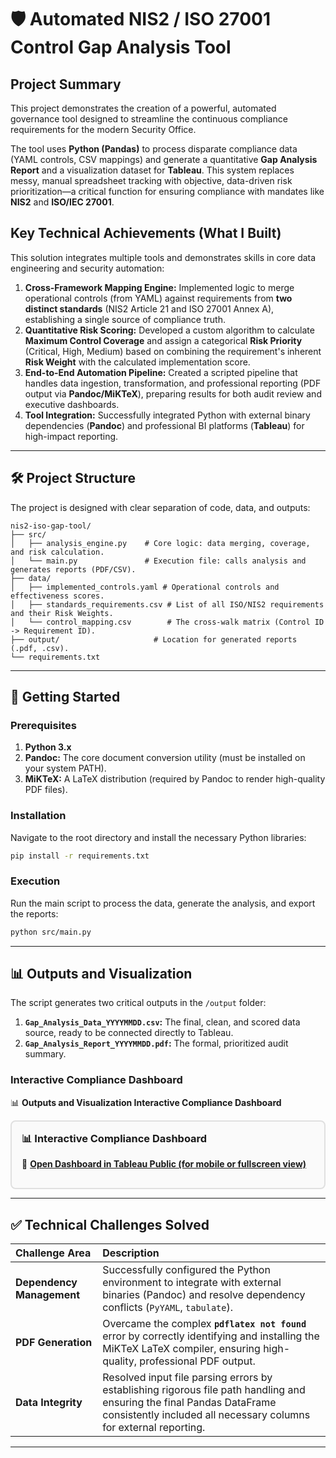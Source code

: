 
# 🛡️ Automated NIS2 / ISO 27001 Control Gap Analysis Tool

## Project Summary

This project demonstrates the creation of a powerful, automated governance tool designed to streamline the continuous compliance requirements for the modern Security Office.

The tool uses **Python (Pandas)** to process disparate compliance data (YAML controls, CSV mappings) and generate a quantitative **Gap Analysis Report** and a visualization dataset for **Tableau**. This system replaces messy, manual spreadsheet tracking with objective, data-driven risk prioritization—a critical function for ensuring compliance with mandates like **NIS2** and **ISO/IEC 27001**.

## Key Technical Achievements (What I Built)

This solution integrates multiple tools and demonstrates skills in core data engineering and security automation:

1.  **Cross-Framework Mapping Engine:** Implemented logic to merge operational controls (from YAML) against requirements from **two distinct standards** (NIS2 Article 21 and ISO 27001 Annex A), establishing a single source of compliance truth.
2.  **Quantitative Risk Scoring:** Developed a custom algorithm to calculate **Maximum Control Coverage** and assign a categorical **Risk Priority** (Critical, High, Medium) based on combining the requirement's inherent **Risk Weight** with the calculated implementation score.
3.  **End-to-End Automation Pipeline:** Created a scripted pipeline that handles data ingestion, transformation, and professional reporting (PDF output via **Pandoc/MiKTeX**), preparing results for both audit review and executive dashboards.
4.  **Tool Integration:** Successfully integrated Python with external binary dependencies (**Pandoc**) and professional BI platforms (**Tableau**) for high-impact reporting.

-----

## 🛠️ Project Structure

The project is designed with clear separation of code, data, and outputs:

```
nis2-iso-gap-tool/
├── src/
│   ├── analysis_engine.py    # Core logic: data merging, coverage, and risk calculation.
│   └── main.py               # Execution file: calls analysis and generates reports (PDF/CSV).
├── data/
│   ├── implemented_controls.yaml # Operational controls and effectiveness scores.
│   ├── standards_requirements.csv # List of all ISO/NIS2 requirements and their Risk Weights.
│   └── control_mapping.csv        # The cross-walk matrix (Control ID -> Requirement ID).
├── output/                     # Location for generated reports (.pdf, .csv).
└── requirements.txt
```

-----

## 🚀 Getting Started

### Prerequisites

1.  **Python 3.x**
2.  **Pandoc:** The core document conversion utility (must be installed on your system PATH).
3.  **MiKTeX:** A LaTeX distribution (required by Pandoc to render high-quality PDF files).

### Installation

Navigate to the root directory and install the necessary Python libraries:

```bash
pip install -r requirements.txt
```

### Execution

Run the main script to process the data, generate the analysis, and export the reports:

```bash
python src/main.py
```

-----

## 📊 Outputs and Visualization

The script generates two critical outputs in the `/output` folder:

1.  **`Gap_Analysis_Data_YYYYMMDD.csv`:** The final, clean, and scored data source, ready to be connected directly to Tableau.
2.  **`Gap_Analysis_Report_YYYYMMDD.pdf`:** The formal, prioritized audit summary.

### Interactive Compliance Dashboard
📊 **Outputs and Visualization Interactive Compliance Dashboard**
<!-- Interactive Compliance Dashboard Embed -->
<div style="border: 2px solid #e0e0e0; border-radius: 8px; padding: 16px; background-color: #fafafa;">
  <h3 style="margin-top: 0;">📊 Interactive Compliance Dashboard</h3>
 
  <p style="margin-top: 10px;">
    🔗 <strong><a href="https://public.tableau.com/app/profile/asiye.birgenc/viz/ComplianceDashboard_17606415015920/Dashboard1" target="_blank" rel="noopener noreferrer">
    Open Dashboard in Tableau Public (for mobile or fullscreen view)</a></strong>
  </p>
</div>

-----

## ✅ Technical Challenges Solved

| Challenge Area | Description |
| :--- | :--- |
| **Dependency Management** | Successfully configured the Python environment to integrate with external binaries (Pandoc) and resolve dependency conflicts (`PyYAML`, `tabulate`). |
| **PDF Generation** | Overcame the complex **`pdflatex not found`** error by correctly identifying and installing the MiKTeX LaTeX compiler, ensuring high-quality, professional PDF output. |
| **Data Integrity** | Resolved input file parsing errors by establishing rigorous file path handling and ensuring the final Pandas DataFrame consistently included all necessary columns for external reporting. |

-----

